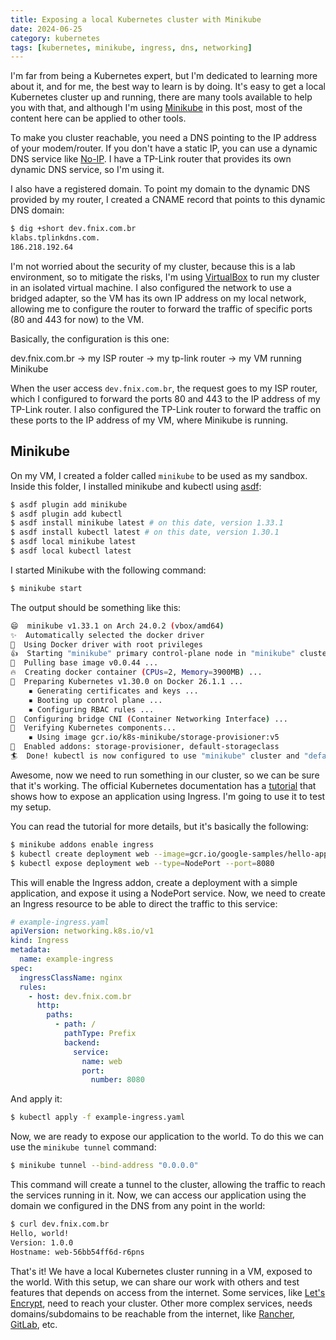 ```yaml
---
title: Exposing a local Kubernetes cluster with Minikube
date: 2024-06-25
category: kubernetes
tags: [kubernetes, minikube, ingress, dns, networking]
---
```


I'm far from being a Kubernetes expert, but I'm dedicated to learning more about it, and for me, the best way to learn is by doing. It's easy to get a local Kubernetes cluster up and running, there are many tools available to help you with that, and although I'm using [Minikube](https://minikube.sigs.k8s.io/docs/) in this post, most of the content here can be applied to other tools.

To make you cluster reachable, you need a DNS pointing to the IP address of your modem/router. If you don't have a static IP, you can use a dynamic DNS service like [No-IP](https://www.noip.com/). I have a TP-Link router that provides its own dynamic DNS service, so I'm using it.

I also have a registered domain. To point my domain to the dynamic DNS provided by my router, I created a CNAME record that points to this dynamic DNS domain:

```bash
$ dig +short dev.fnix.com.br
klabs.tplinkdns.com.
186.218.192.64
```

I'm not worried about the security of my cluster, because this is a lab environment, so to mitigate the risks, I'm using [VirtualBox](https://www.virtualbox.org) to run my cluster in an isolated virtual machine. I also configured the network to use a bridged adapter, so the VM has its own IP address on my local network, allowing me to configure the router to forward the traffic of specific ports (80 and 443 for now) to the VM.

Basically, the configuration is this one:

dev.fnix.com.br -> my ISP router -> my tp-link router -> my VM running Minikube

When the user access `dev.fnix.com.br`, the request goes to my ISP router, which I configured to forward the ports 80 and 443 to the IP address of my TP-Link router. I also configured the TP-Link router to forward the traffic on these ports to the IP address of my VM, where Minikube is running.

## Minikube

On my VM, I created a folder called `minikube` to be used as my sandbox. Inside this folder, I installed minikube and kubectl using [asdf](https://asdf-vm.com/):

```bash
$ asdf plugin add minikube
$ asdf plugin add kubectl
$ asdf install minikube latest # on this date, version 1.33.1
$ asdf install kubectl latest # on this date, version 1.30.1
$ asdf local minikube latest
$ asdf local kubectl latest
```

I started Minikube with the following command:

```bash
$ minikube start
```

The output should be something like this:

```bash
😄  minikube v1.33.1 on Arch 24.0.2 (vbox/amd64)
✨  Automatically selected the docker driver
📌  Using Docker driver with root privileges
👍  Starting "minikube" primary control-plane node in "minikube" cluster
🚜  Pulling base image v0.0.44 ...
🔥  Creating docker container (CPUs=2, Memory=3900MB) ...
🐳  Preparing Kubernetes v1.30.0 on Docker 26.1.1 ...
    ▪ Generating certificates and keys ...
    ▪ Booting up control plane ...
    ▪ Configuring RBAC rules ...
🔗  Configuring bridge CNI (Container Networking Interface) ...
🔎  Verifying Kubernetes components...
    ▪ Using image gcr.io/k8s-minikube/storage-provisioner:v5
🌟  Enabled addons: storage-provisioner, default-storageclass
🏄  Done! kubectl is now configured to use "minikube" cluster and "default" namespace by default
```

Awesome, now we need to run something in our cluster, so we can be sure that it's working. The official Kubernetes documentation has a [tutorial](https://kubernetes.io/docs/tasks/access-application-cluster/ingress-minikube/) that shows how to expose an application using Ingress. I'm going to use it to test my setup.

You can read the tutorial for more details, but it's basically the following:

```bash
$ minikube addons enable ingress
$ kubectl create deployment web --image=gcr.io/google-samples/hello-app:1.0
$ kubectl expose deployment web --type=NodePort --port=8080
```

This will enable the Ingress addon, create a deployment with a simple application, and expose it using a NodePort service. Now, we need to create an Ingress resource to be able to direct the traffic to this service:

```yaml
# example-ingress.yaml
apiVersion: networking.k8s.io/v1
kind: Ingress
metadata:
  name: example-ingress
spec:
  ingressClassName: nginx
  rules:
    - host: dev.fnix.com.br
      http:
        paths:
          - path: /
            pathType: Prefix
            backend:
              service:
                name: web
                port:
                  number: 8080
```

And apply it:

```bash
$ kubectl apply -f example-ingress.yaml
```

Now, we are ready to expose our application to the world. To do this we can use the `minikube tunnel` command:

```bash
$ minikube tunnel --bind-address "0.0.0.0"
```

This command will create a tunnel to the cluster, allowing the traffic to reach the services running in it. Now, we can access our application using the domain we configured in the DNS from any point in the world:

```bash
$ curl dev.fnix.com.br
Hello, world!
Version: 1.0.0
Hostname: web-56bb54ff6d-r6pns
```

That's it! We have a local Kubernetes cluster running in a VM, exposed to the world. With this setup, we can share our work with others and test features that depends on access from the internet. Some services, like [Let's Encrypt](https://letsencrypt.org/), need to reach your cluster. Other more complex services, needs domains/subdomains to be reachable from the internet, like [Rancher](https://rancher.com/), [GitLab](https://gitlab.com/), etc.
